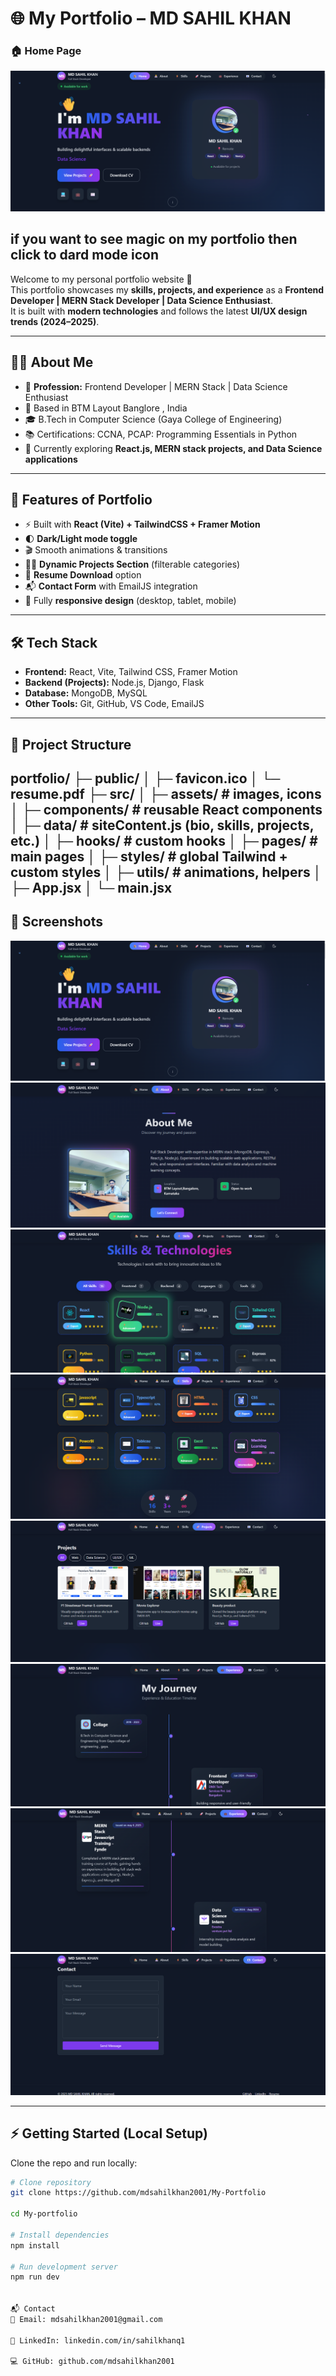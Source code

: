 # 🌐 My Portfolio – MD SAHIL KHAN
### 🏠 Home Page
![Home Screenshot](./src/assets/screenshots/S01.png)
## if you want to see magic  on my portfolio then click to dard mode icon 


Welcome to my personal portfolio website 🚀  
This portfolio showcases my **skills, projects, and experience** as a **Frontend Developer | MERN Stack Developer | Data Science Enthusiast**.  
It is built with **modern technologies** and follows the latest **UI/UX design trends (2024–2025)**.

---

## 👨‍💻 About Me
- 💼 **Profession:** Frontend Developer | MERN Stack | Data Science Enthusiast  
- 📍 Based in BTM Layout Banglore , India  
- 🎓 B.Tech in Computer Science (Gaya College of Engineering)  
- 📚 Certifications: CCNA, PCAP: Programming Essentials in Python  
- 🌱 Currently exploring **React.js, MERN stack projects, and Data Science applications**

---

## 🚀 Features of Portfolio
- ⚡ Built with **React (Vite) + TailwindCSS + Framer Motion**
- 🌓 **Dark/Light mode toggle**
- 🎬 Smooth animations & transitions
- 👨‍💻 **Dynamic Projects Section** (filterable categories)
- 📄 **Resume Download** option
- 📬 **Contact Form** with EmailJS integration
- 📱 Fully **responsive design** (desktop, tablet, mobile)

---

## 🛠️ Tech Stack
- **Frontend:** React, Vite, Tailwind CSS, Framer Motion  
- **Backend (Projects):** Node.js, Django, Flask  
- **Database:** MongoDB, MySQL  
- **Other Tools:** Git, GitHub, VS Code, EmailJS  

---

## 📂 Project Structure

portfolio/
├─ public/
│ ├─ favicon.ico
│ └─ resume.pdf
├─ src/
│ ├─ assets/ # images, icons
│ ├─ components/ # reusable React components
│ ├─ data/ # siteContent.js (bio, skills, projects, etc.)
│ ├─ hooks/ # custom hooks
│ ├─ pages/ # main pages
│ ├─ styles/ # global Tailwind + custom styles
│ ├─ utils/ # animations, helpers
│ ├─ App.jsx
│ └─ main.jsx
---

## 📸 Screenshots
![Home Screenshot](./src/assets/screenshots/S01.png)
![About](./src/assets/screenshots/S2.png)
![Skill](./src/assets/screenshots/S3.png)
![skill2](./src/assets/screenshots/S4.png)
![project](./src/assets/screenshots/S5.png)
![education](./src/assets/screenshots/S6.png)
![exp](./src/assets/screenshots/S7.png)
![contact](./src/assets/screenshots/S8.png)



 

---

## ⚡ Getting Started (Local Setup)

Clone the repo and run locally:

```bash
# Clone repository
git clone https://github.com/mdsahilkhan2001/My-Portfolio

cd My-portfolio

# Install dependencies
npm install

# Run development server
npm run dev


📬 Contact
📧 Email: mdsahilkhan2001@gmail.com

🔗 LinkedIn: linkedin.com/in/sahilkhanq1

💻 GitHub: github.com/mdsahilkhan2001
